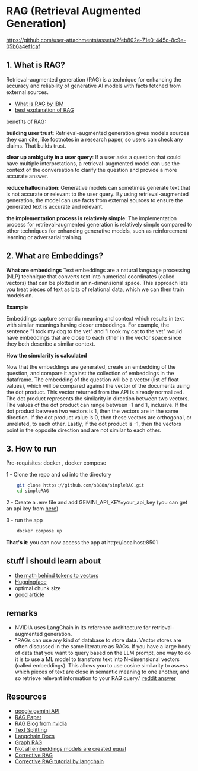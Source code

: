 # RAG (Retrieval Augmented Generation)

https://github.com/user-attachments/assets/2feb802e-71e0-445c-8c9e-05b6a4ef1caf


## 1. What is RAG?
Retrieval-augmented generation (RAG) is a technique for enhancing the accuracy and reliability of generative AI models with facts fetched from external sources.

- [What is RAG by IBM](https://www.youtube.com/watch?v=T-D1OfcDW1M)
- [best explanation of RAG](https://www.youtube.com/watch?v=u47GtXwePms)

benefits of RAG:

**building user trust**:
    Retrieval-augmented generation gives models sources they can cite, like footnotes in a research paper, so users can check any claims. That builds trust.

**clear up ambiguity in a user query**:
    If a user asks a question that could have multiple interpretations, a retrieval-augmented model can use the context of the conversation to clarify the question and provide a more accurate answer.

**reduce hallucination**:
    Generative models can sometimes generate text that is not accurate or relevant to the user query. By using retrieval-augmented generation, the model can use facts from external sources to ensure the generated text is accurate and relevant.

**the implementation process is relatively simple**:
    The implementation process for retrieval-augmented generation is relatively simple compared to other techniques for enhancing generative models, such as reinforcement learning or adversarial training.

## 2. What are Embeddings?

**What are embeddings**
Text embeddings are a natural language processing (NLP) technique that converts text into numerical coordinates (called vectors) that can be plotted in an n-dimensional space. This approach lets you treat pieces of text as bits of relational data, which we can then train models on.

**Example**

Embeddings capture semantic meaning and context which results in text with similar meanings having closer embeddings. For example, the sentence "I took my dog to the vet" and "I took my cat to the vet" would have embeddings that are close to each other in the vector space since they both describe a similar context.

**How the simularity is calculated**

Now that the embeddings are generated, create an embedding of the question, and compare it against the collection of embeddings in the dataframe.
The embedding of the question will be a vector (list of float values), which will be compared against the vector of the documents using the dot product. This vector returned from the API is already normalized. The dot product represents the similarity in direction between two vectors.
The values of the dot product can range between -1 and 1, inclusive. If the dot product between two vectors is 1, then the vectors are in the same direction. If the dot product value is 0, then these vectors are orthogonal, or unrelated, to each other. Lastly, if the dot product is -1, then the vectors point in the opposite direction and are not similar to each other.

## 3. How to run
Pre-requisites: docker , docker compose

1 - Clone the repo and cd into the directory
```bash 
    git clone https://github.com/s888n/simpleRAG.git
    cd simpleRAG
```

2 - Create a .env file and add GEMINI_API_KEY=your_api_key (you can get an api key from [here](https://aistudio.google.com/app/apikeys))

3 - run the app
```bash
    docker compose up
```
**That's it**: you can now access the app at http://localhost:8501


## stuff i should learn about

- [the math behind tokens to vectors](https://medium.com/@amallya0523/how-an-llm-understands-input-the-math-under-the-hood-114ac69f96c6)
- [Huggingface](https://huggingface.co/docs)
- optimal chunk size
- [good article](https://retrieval-tutorials.vercel.app/)

## remarks
 - NVIDIA uses LangChain in its reference architecture for retrieval-augmented generation.
- "RAGs can use any kind of database to store data. Vector stores are often discussed in the same literature as RAGs. If you have a large body of data that you want to query based on the LLM prompt, one way to do it is to use a ML model to transform text into N-dimensional vectors (called embeddings). This allows you to use cosine similarity to assess which pieces of text are close in semantic meaning to one another, and so retrieve relevant information to your RAG query." [reddit answer](https://www.reddit.com/r/MachineLearning/comments/1b5l18k/d_types_of_rag_implementations_and_their_benefits/')
## Resources

- [google gemini API](https://ai.google.dev/gemini-api/docs)
- [RAG Paper](https://arxiv.org/pdf/2005.11401)
- [RAG Blog from nvidia](https://ai.facebook.com/blog/retrieval-augmented-generation-of-human-like-text/)
- [Text Splitting](https://github.com/FullStackRetrieval-com/RetrievalTutorials/blob/main/tutorials/LevelsOfTextSplitting/5_Levels_Of_Text_Splitting.ipynb)
- [Langchain Docs](https://python.langchain.com/docs/introduction/)
- [Graph RAG](https://www.microsoft.com/en-us/research/blog/graphrag-unlocking-llm-discovery-on-narrative-private-data/)
- [Not all embeddings models are created equal](https://huggingface.co/spaces/mteb/leaderboard)
- [Corrective RAG](https://arxiv.org/pdf/2401.15884)
- [Corrective RAG tutorial by langchain](https://www.youtube.com/watch?v=E2shqsYwxck)


